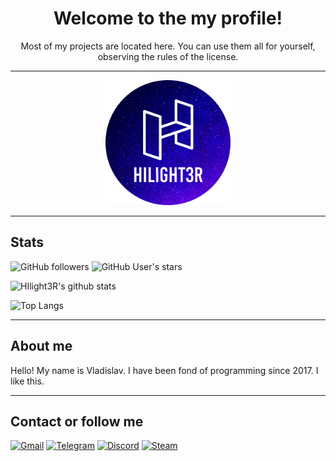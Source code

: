 <h1 align="center">Welcome to the my profile!</h1>
<p align="center">Most of my projects are located here. You can use them all for yourself, observing the rules of the license.</p>

***

<p align="center">
  <img alt="Logo" src="./logo.png" width="200" height="200">
</p>

***

## Stats

![GitHub followers](https://img.shields.io/github/followers/hilight3r?color=555555&label=Followers&logo=github)
![GitHub User's stars](https://img.shields.io/github/stars/hilight3r?affiliations=OWNER%2CCOLLABORATOR%2CORGANIZATION_MEMBER&color=555555&label=My%20stars&logo=github)

![HIlight3R's github stats](https://github-readme-stats.vercel.app/api?username=hilight3r&show_icons=true&theme=dark&include_all_commits=true&count_private=true&disable_animations=true)

![Top Langs](https://github-readme-stats.vercel.app/api/top-langs/?username=hilight3r&langs_count=10&layout=compact&theme=dark)

***

## About me

Hello! My name is Vladislav. I have been fond of programming since 2017. I like this.

***

## Contact or follow me

[![Gmail](https://img.shields.io/badge/-gmail-d14836?style=for-the-badge&logo=gmail&logoColor=ffffff)](mailto:hilight3r7@gmail.com)
[![Telegram](https://img.shields.io/badge/-telegram-26a5e4?style=for-the-badge&logo=telegram&logoColor=ffffff)](https://t.me/hilight3r)
[![Discord](https://img.shields.io/badge/-discord-7289da?style=for-the-badge&logo=discord&logoColor=ffffff)](https://dsc.bio/hilight3r)
[![Steam](https://img.shields.io/badge/-steam-000000?style=for-the-badge&logo=steam&logoColor=ffffff)](https://steamcommunity.com/id/hilight3r/)
